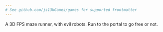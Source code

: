 ```yaml
---
# See github.com/js13kGames/games for supported frontmatter
---
```

A 3D FPS maze runner, with evil robots.
Run to the portal to go free or not.